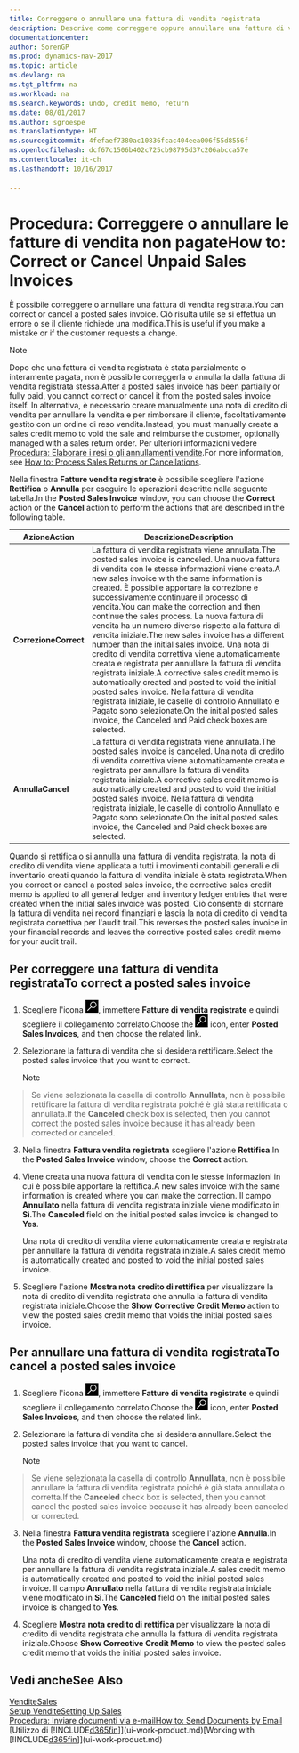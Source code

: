 ```yaml
---
title: Correggere o annullare una fattura di vendita registrata
description: Descrive come correggere oppure annullare una fattura di vendita registrata e collegarla a una nota di credito di vendita.
documentationcenter: 
author: SorenGP
ms.prod: dynamics-nav-2017
ms.topic: article
ms.devlang: na
ms.tgt_pltfrm: na
ms.workload: na
ms.search.keywords: undo, credit memo, return
ms.date: 08/01/2017
ms.author: sgroespe
ms.translationtype: HT
ms.sourcegitcommit: 4fefaef7380ac10836fcac404eea006f55d8556f
ms.openlocfilehash: dcf67c1506b402c725cb98795d37c206abcca57e
ms.contentlocale: it-ch
ms.lasthandoff: 10/16/2017

---
```

# <a name="how-to-correct-or-cancel-unpaid-sales-invoices"></a><span data-ttu-id="1433d-103">Procedura: Correggere o annullare le fatture di vendita non pagate</span><span class="sxs-lookup"><span data-stu-id="1433d-103">How to: Correct or Cancel Unpaid Sales Invoices</span></span>
<span data-ttu-id="1433d-104">È possibile correggere o annullare una fattura di vendita registrata.</span><span class="sxs-lookup"><span data-stu-id="1433d-104">You can correct or cancel a posted sales invoice.</span></span> <span data-ttu-id="1433d-105">Ciò risulta utile se si effettua un errore o se il cliente richiede una modifica.</span><span class="sxs-lookup"><span data-stu-id="1433d-105">This is useful if you make a mistake or if the customer requests a change.</span></span>

> [!NOTE]  
>   <span data-ttu-id="1433d-106">Dopo che una fattura di vendita registrata è stata parzialmente o interamente pagata, non è possibile correggerla o annullarla dalla fattura di vendita registrata stessa.</span><span class="sxs-lookup"><span data-stu-id="1433d-106">After a posted sales invoice has been partially or fully paid, you cannot correct or cancel it from the posted sales invoice itself.</span></span> <span data-ttu-id="1433d-107">In alternativa, è necessario creare manualmente una nota di credito di vendita per annullare la vendita e per rimborsare il cliente, facoltativamente gestito con un ordine di reso vendita.</span><span class="sxs-lookup"><span data-stu-id="1433d-107">Instead, you must manually create a sales credit memo to void the sale and reimburse the customer, optionally managed with a sales return order.</span></span> <span data-ttu-id="1433d-108">Per ulteriori informazioni vedere [Procedura: Elaborare i resi o gli annullamenti vendite](sales-how-process-sales-returns-cancellations.md).</span><span class="sxs-lookup"><span data-stu-id="1433d-108">For more information, see [How to: Process Sales Returns or Cancellations](sales-how-process-sales-returns-cancellations.md).</span></span>

<span data-ttu-id="1433d-109">Nella finestra **Fatture vendita registrate** è possibile scegliere l'azione **Rettifica** o **Annulla** per eseguire le operazioni descritte nella seguente tabella.</span><span class="sxs-lookup"><span data-stu-id="1433d-109">In the **Posted Sales Invoice** window, you can choose the **Correct** action or the **Cancel** action to perform the actions that are described in the following table.</span></span>

| <span data-ttu-id="1433d-110">Azione</span><span class="sxs-lookup"><span data-stu-id="1433d-110">Action</span></span> | <span data-ttu-id="1433d-111">Descrizione</span><span class="sxs-lookup"><span data-stu-id="1433d-111">Description</span></span> |
| --- | --- |
| <span data-ttu-id="1433d-112">**Correzione**</span><span class="sxs-lookup"><span data-stu-id="1433d-112">**Correct**</span></span> |<span data-ttu-id="1433d-113">La fattura di vendita registrata viene annullata.</span><span class="sxs-lookup"><span data-stu-id="1433d-113">The posted sales invoice is canceled.</span></span> <span data-ttu-id="1433d-114">Una nuova fattura di vendita con le stesse informazioni viene creata.</span><span class="sxs-lookup"><span data-stu-id="1433d-114">A new sales invoice with the same information is created.</span></span> <span data-ttu-id="1433d-115">È possibile apportare la correzione e successivamente continuare il processo di vendita.</span><span class="sxs-lookup"><span data-stu-id="1433d-115">You can make the correction and then continue the sales process.</span></span> <span data-ttu-id="1433d-116">La nuova fattura di vendita ha un numero diverso rispetto alla fattura di vendita iniziale.</span><span class="sxs-lookup"><span data-stu-id="1433d-116">The new sales invoice has a different number than the initial sales invoice.</span></span> <span data-ttu-id="1433d-117">Una nota di credito di vendita correttiva viene automaticamente creata e registrata per annullare la fattura di vendita registrata iniziale.</span><span class="sxs-lookup"><span data-stu-id="1433d-117">A corrective sales credit memo is automatically created and posted to void the initial posted sales invoice.</span></span> <span data-ttu-id="1433d-118">Nella fattura di vendita registrata iniziale, le caselle di controllo Annullato e Pagato sono selezionate.</span><span class="sxs-lookup"><span data-stu-id="1433d-118">On the initial posted sales invoice, the Canceled and Paid check boxes are selected.</span></span> |
| <span data-ttu-id="1433d-119">**Annulla**</span><span class="sxs-lookup"><span data-stu-id="1433d-119">**Cancel**</span></span> |<span data-ttu-id="1433d-120">La fattura di vendita registrata viene annullata.</span><span class="sxs-lookup"><span data-stu-id="1433d-120">The posted sales invoice is canceled.</span></span> <span data-ttu-id="1433d-121">Una nota di credito di vendita correttiva viene automaticamente creata e registrata per annullare la fattura di vendita registrata iniziale.</span><span class="sxs-lookup"><span data-stu-id="1433d-121">A corrective sales credit memo is automatically created and posted to void the initial posted sales invoice.</span></span> <span data-ttu-id="1433d-122">Nella fattura di vendita registrata iniziale, le caselle di controllo Annullato e Pagato sono selezionate.</span><span class="sxs-lookup"><span data-stu-id="1433d-122">On the initial posted sales invoice, the Canceled and Paid check boxes are selected.</span></span> |

<span data-ttu-id="1433d-123">Quando si rettifica o si annulla una fattura di vendita registrata, la nota di credito di vendita viene applicata a tutti i movimenti contabili generali e di inventario creati quando la fattura di vendita iniziale è stata registrata.</span><span class="sxs-lookup"><span data-stu-id="1433d-123">When you correct or cancel a posted sales invoice, the corrective sales credit memo is applied to all general ledger and inventory ledger entries that were created when the initial sales invoice was posted.</span></span> <span data-ttu-id="1433d-124">Ciò consente di stornare la fattura di vendita nei record finanziari e lascia la nota di credito di vendita registrata correttiva per l'audit trail.</span><span class="sxs-lookup"><span data-stu-id="1433d-124">This reverses the posted sales invoice in your financial records and leaves the corrective posted sales credit memo for your audit trail.</span></span>

## <a name="to-correct-a-posted-sales-invoice"></a><span data-ttu-id="1433d-125">Per correggere una fattura di vendita registrata</span><span class="sxs-lookup"><span data-stu-id="1433d-125">To correct a posted sales invoice</span></span>
1. <span data-ttu-id="1433d-126">Scegliere l'icona ![Cerca pagina o report](media/ui-search/search_small.png "icona Cerca pagina o report"), immettere **Fatture di vendita registrate** e quindi scegliere il collegamento correlato.</span><span class="sxs-lookup"><span data-stu-id="1433d-126">Choose the ![Search for Page or Report](media/ui-search/search_small.png "Search for Page or Report icon") icon, enter **Posted Sales Invoices**, and then choose the related link.</span></span>  
2. <span data-ttu-id="1433d-127">Selezionare la fattura di vendita che si desidera rettificare.</span><span class="sxs-lookup"><span data-stu-id="1433d-127">Select the posted sales invoice that you want to correct.</span></span>

    > [!NOTE]  
>   <span data-ttu-id="1433d-128">Se viene selezionata la casella di controllo **Annullata**, non è possibile rettificare la fattura di vendita registrata poiché è già stata rettificata o annullata.</span><span class="sxs-lookup"><span data-stu-id="1433d-128">If the **Canceled** check box is selected, then you cannot correct the posted sales invoice because it has already been corrected or canceled.</span></span>
3. <span data-ttu-id="1433d-129">Nella finestra **Fattura vendita registrata** scegliere l'azione **Rettifica**.</span><span class="sxs-lookup"><span data-stu-id="1433d-129">In the **Posted Sales Invoice** window, choose the **Correct** action.</span></span>  
4. <span data-ttu-id="1433d-130">Viene creata una nuova fattura di vendita con le stesse informazioni in cui è possibile apportare la rettifica.</span><span class="sxs-lookup"><span data-stu-id="1433d-130">A new sales invoice with the same information is created where you can make the correction.</span></span> <span data-ttu-id="1433d-131">Il campo **Annullato** nella fattura di vendita registrata iniziale viene modificato in **Sì**.</span><span class="sxs-lookup"><span data-stu-id="1433d-131">The **Canceled** field on the initial posted sales invoice is changed to **Yes**.</span></span>

    <span data-ttu-id="1433d-132">Una nota di credito di vendita viene automaticamente creata e registrata per annullare la fattura di vendita registrata iniziale.</span><span class="sxs-lookup"><span data-stu-id="1433d-132">A sales credit memo is automatically created and posted to void the initial posted sales invoice.</span></span>
5. <span data-ttu-id="1433d-133">Scegliere l'azione **Mostra nota credito di rettifica** per visualizzare la nota di credito di vendita registrata che annulla la fattura di vendita registrata iniziale.</span><span class="sxs-lookup"><span data-stu-id="1433d-133">Choose the **Show Corrective Credit Memo** action to view the posted sales credit memo that voids the initial posted sales invoice.</span></span>

## <a name="to-cancel-a-posted-sales-invoice"></a><span data-ttu-id="1433d-134">Per annullare una fattura di vendita registrata</span><span class="sxs-lookup"><span data-stu-id="1433d-134">To cancel a posted sales invoice</span></span>
1. <span data-ttu-id="1433d-135">Scegliere l'icona ![Cerca pagina o report](media/ui-search/search_small.png "icona Cerca pagina o report"), immettere **Fatture di vendita registrate** e quindi scegliere il collegamento correlato.</span><span class="sxs-lookup"><span data-stu-id="1433d-135">Choose the ![Search for Page or Report](media/ui-search/search_small.png "Search for Page or Report icon") icon, enter **Posted Sales Invoices**, and then choose the related link.</span></span>  
2. <span data-ttu-id="1433d-136">Selezionare la fattura di vendita che si desidera annullare.</span><span class="sxs-lookup"><span data-stu-id="1433d-136">Select the posted sales invoice that you want to cancel.</span></span>

    > [!NOTE]  
>   <span data-ttu-id="1433d-137">Se viene selezionata la casella di controllo **Annullata**, non è possibile annullare la fattura di vendita registrata poiché è già stata annullata o corretta.</span><span class="sxs-lookup"><span data-stu-id="1433d-137">If the **Canceled** check box is selected, then you cannot cancel the posted sales invoice because it has already been canceled or corrected.</span></span>
3. <span data-ttu-id="1433d-138">Nella finestra **Fattura vendita registrata** scegliere l'azione **Annulla**.</span><span class="sxs-lookup"><span data-stu-id="1433d-138">In the **Posted Sales Invoice** window, choose the **Cancel** action.</span></span>

    <span data-ttu-id="1433d-139">Una nota di credito di vendita viene automaticamente creata e registrata per annullare la fattura di vendita registrata iniziale.</span><span class="sxs-lookup"><span data-stu-id="1433d-139">A sales credit memo is automatically created and posted to void the initial posted sales invoice.</span></span> <span data-ttu-id="1433d-140">Il campo **Annullato** nella fattura di vendita registrata iniziale viene modificato in **Sì**.</span><span class="sxs-lookup"><span data-stu-id="1433d-140">The **Canceled** field on the initial posted sales invoice is changed to **Yes**.</span></span>
4. <span data-ttu-id="1433d-141">Scegliere **Mostra nota credito di rettifica** per visualizzare la nota di credito di vendita registrata che annulla la fattura di vendita registrata iniziale.</span><span class="sxs-lookup"><span data-stu-id="1433d-141">Choose **Show Corrective Credit Memo** to view the posted sales credit memo that voids the initial posted sales invoice.</span></span>

## <a name="see-also"></a><span data-ttu-id="1433d-142">Vedi anche</span><span class="sxs-lookup"><span data-stu-id="1433d-142">See Also</span></span>
[<span data-ttu-id="1433d-143">Vendite</span><span class="sxs-lookup"><span data-stu-id="1433d-143">Sales</span></span>](sales-manage-sales.md)  
[<span data-ttu-id="1433d-144">Setup Vendite</span><span class="sxs-lookup"><span data-stu-id="1433d-144">Setting Up Sales</span></span>](sales-setup-sales.md)  
[<span data-ttu-id="1433d-145">Procedura: Inviare documenti via e-mail</span><span class="sxs-lookup"><span data-stu-id="1433d-145">How to: Send Documents by Email</span></span>](ui-how-send-documents-email.md)  
<span data-ttu-id="1433d-146">[Utilizzo di [!INCLUDE[d365fin](includes/d365fin_md.md)]](ui-work-product.md)</span><span class="sxs-lookup"><span data-stu-id="1433d-146">[Working with [!INCLUDE[d365fin](includes/d365fin_md.md)]](ui-work-product.md)</span></span>


